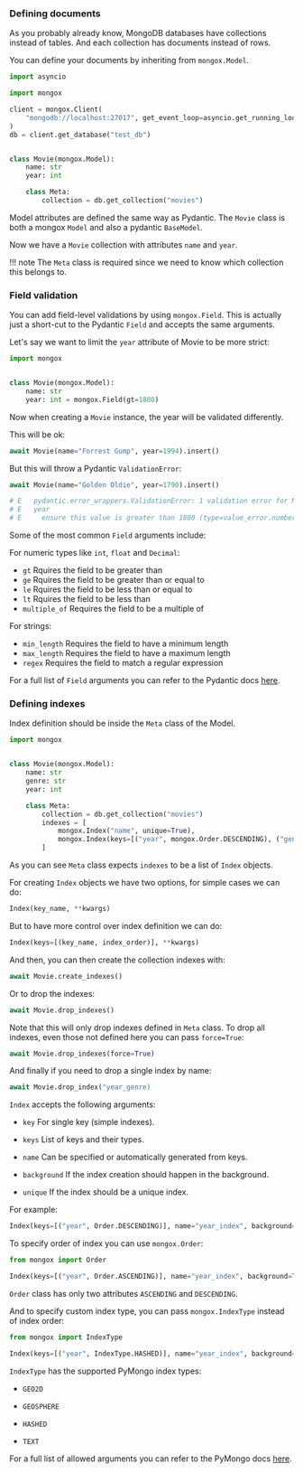 ### Defining documents

As you probably already know, MongoDB databases have collections instead of tables.
And each collection has documents instead of rows.

You can define your documents by inheriting from `mongox.Model`.

```python
import asyncio

import mongox

client = mongox.Client(
    "mongodb://localhost:27017", get_event_loop=asyncio.get_running_loop
)
db = client.get_database("test_db")


class Movie(mongox.Model):
    name: str
    year: int

    class Meta:
        collection = db.get_collection("movies")
```

Model attributes are defined the same way as Pydantic. The `Movie` class
is both a mongox `Model` and also a pydantic `BaseModel`.

Now we have a `Movie` collection with attributes `name` and `year`.

!!! note
    The `Meta` class is required since we need to know which collection this belongs to.

### Field validation

You can add field-level validations by using `mongox.Field`.
This is actually just a short-cut to the Pydantic `Field` and accepts the same arguments.

Let's say we want to limit the `year` attribute of Movie to be more strict:

```python
import mongox


class Movie(mongox.Model):
    name: str
    year: int = mongox.Field(gt=1800)
```

Now when creating a `Movie` instance, the year will be validated differently.

This will be ok:

```python
await Movie(name="Forrest Gump", year=1994).insert()
```

But this will throw a Pydantic `ValidationError`:

```python
await Movie(name="Golden Oldie", year=1790).insert()

# E   pydantic.error_wrappers.ValidationError: 1 validation error for Movie
# E   year
# E     ensure this value is greater than 1800 (type=value_error.number.not_gt; limit_value=1800)
```

Some of the most common `Field` arguments include:

For numeric types like `int`, `float` and `Decimal`:

* `gt` Rquires the field to be greater than
* `ge` Rquires the field to be greater than or equal to
* `le` Rquires the field to be less than or equal to
* `lt` Rquires the field to be less than
* `multiple_of` Requires the field to be a multiple of

For strings:

* `min_length` Requires the field to have a minimum length
* `max_length` Requires the field to have a maximum length
* `regex` Requires the field to match a regular expression

For a full list of `Field` arguments you can refer to
the Pydantic docs [here](https://pydantic-docs.helpmanual.io/usage/schema/#field-customisation).

### Defining indexes

Index definition should be inside the `Meta` class of the Model.

```python
import mongox


class Movie(mongox.Model):
    name: str
    genre: str
    year: int

    class Meta:
        collection = db.get_collection("movies")
        indexes = [
            mongox.Index("name", unique=True),
            mongox.Index(keys=[("year", mongox.Order.DESCENDING), ("genre", mongox.IndexType.HASHED)]),
        ]
```

As you can see `Meta` class expects `indexes` to be a list of `Index` objects.

For creating `Index` objects we have two options, for simple cases we can do:

```python
Index(key_name, **kwargs)
```

But to have more control over index definition we can do:

```python
Index(keys=[(key_name, index_order)], **kwargs)
```

And then, you can then create the collection indexes with:

```python
await Movie.create_indexes()
```

Or to drop the indexes:

```python
await Movie.drop_indexes()
```

Note that this will only drop indexes defined in `Meta` class.
To drop all indexes, even those not defined here you can pass `force=True`:

```python
await Movie.drop_indexes(force=True)
```

And finally if you need to drop a single index by name:

```python
await Movie.drop_index("year_genre)
```

`Index` accepts the following arguments:

* `key` For single key (simple indexes).

* `keys` List of keys and their types.

* `name` Can be specified or automatically generated from keys.

* `background` If the index creation should happen in the background.

* `unique` If the index should be a unique index.

For example:

```python
Index(keys=[("year", Order.DESCENDING)], name="year_index", background=True)
```

To specify order of index you can use `mongox.Order`:

```python
from mongox import Order

Index(keys=[("year", Order.ASCENDING)], name="year_index", background=True)
```

`Order` class has only two attributes `ASCENDING` and `DESCENDING`.

And to specify custom index type, you can pass `mongox.IndexType` instead of index order:

```python
from mongox import IndexType

Index(keys=[("year", IndexType.HASHED)], name="year_index", background=True)
```

`IndexType` has the supported PyMongo index types:

* `GEO2D`

* `GEOSPHERE`

* `HASHED`

* `TEXT`

For a full list of allowed arguments you can refer to the PyMongo docs [here](https://pymongo.readthedocs.io/en/stable/api/pymongo/operations.html#pymongo.operations.IndexModel).
